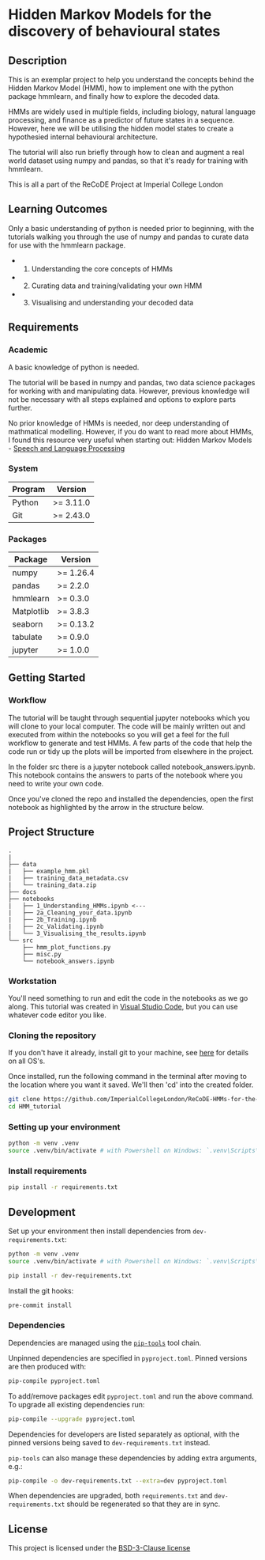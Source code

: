 # Hidden Markov Models for the discovery of behavioural states

## Description

This is an exemplar project to help you understand the concepts behind the Hidden Markov Model (HMM), how to implement
one with the python package hmmlearn, and finally how to explore the decoded data.

HMMs are widely used in multiple fields, including biology, natural language processing, and finance as a predictor
of future states in a sequence. However, here we will be utilising the hidden model states to create a hypothesied
internal behavioural architecture.

The tutorial will also run briefly through how to clean and augment a real world dataset using numpy and pandas,
so that it's ready for training with hmmlearn.

This is all a part of the ReCoDE Project at Imperial College London

## Learning Outcomes

Only a basic understanding of python is needed prior to beginning, with the tutorials walking you through the
use of numpy and pandas to curate data for use with the hmmlearn package.

- 1. Understanding the core concepts of HMMs
- 2. Curating data and training/validating your own HMM
- 3. Visualising and understanding your decoded data

## Requirements

### Academic

A basic knowledge of python is needed.

The tutorial will be based in numpy and pandas, two data science packages for working with and manipulating data.
However, previous knowledge will not be necessary with all steps explained and options to explore parts further.

No prior knowledge of HMMs is needed, nor deep understanding of mathmatical modelling. However, if you do want to read more about
HMMs, I found this resource very useful when starting out:
Hidden Markov Models - [Speech and Language Processing](https://web.stanford.edu/~jurafsky/slp3/A.pdf)

### System

| Program                  | Version                  |
| ------------------------ | ------------------------ |
| Python                   | >= 3.11.0                |
| Git                      | >= 2.43.0                |

### Packages

| Package                  | Version                  |
| ------------------------ | ------------------------ |
| numpy                    | >= 1.26.4                |
| pandas                   | >= 2.2.0                 |
| hmmlearn                 | >= 0.3.0                 |
| Matplotlib               | >= 3.8.3                 |
| seaborn                  | >= 0.13.2                |
| tabulate                 | >= 0.9.0                 |
| jupyter                  | >= 1.0.0                 |

## Getting Started

### Workflow

The tutorial will be taught through sequential jupyter notebooks which you will clone to your local computer.
The code will be mainly written out and executed from within the notebooks so you will get a feel for the full workflow to generate
and test HMMs. A few parts of the code that help the code run or tidy up the plots will be imported from elsewhere in the project.

In the folder src there is a jupyter notebook called notebook_answers.ipynb. This notebook contains the answers to parts of the notebook where you need to write your own code.

Once you've cloned the repo and installed the dependencies, open the first notebook as highlighted by the arrow in the structure below.

## Project Structure

```log
.
|
├── data
|   ├── example_hmm.pkl
|   ├── training_data_metadata.csv
|   └── training_data.zip
├── docs
├── notebooks
|   ├── 1_Understanding_HMMs.ipynb <---
|   ├── 2a_Cleaning_your_data.ipynb
|   ├── 2b_Training.ipynb
|   ├── 2c_Validating.ipynb
|   └── 3_Visualising_the_results.ipynb
└── src
    ├── hmm_plot_functions.py
    ├── misc.py
    └── notebook_answers.ipynb
```

### Workstation

You'll need something to run and edit the code in the notebooks as we go along. This tutorial was created in [Visual Studio Code](https://code.visualstudio.com/),
but you can use whatever code editor you like.

### Cloning the repository

If you don't have it already, install git to your machine, see [here](https://git-scm.com/book/en/v2/Getting-Started-Installing-Git) for details on all OS's.

Once installed, run the following command in the terminal after moving to the location where you want it saved. We'll then 'cd' into the created folder.

```bash
git clone https://github.com/ImperialCollegeLondon/ReCoDE-HMMs-for-the-discovery-of-behavioural-states.git HMM_tutorial
cd HMM_tutorial
```

### Setting up your environment

```bash
python -m venv .venv
source .venv/bin/activate # with Powershell on Windows: `.venv\Scripts\Activate.ps1`
```

### Install requirements

```bash
pip install -r requirements.txt
```

## Development

Set up your environment then install dependencies from `dev-requirements.txt`:

```bash
python -m venv .venv
source .venv/bin/activate # with Powershell on Windows: `.venv\Scripts\Activate.ps1`
```

```bash
pip install -r dev-requirements.txt
```

Install the git hooks:

```bash
pre-commit install
```

### Dependencies

Dependencies are managed using the [`pip-tools`] tool chain.

Unpinned dependencies are specified in `pyproject.toml`. Pinned versions are
then produced with:

```sh
pip-compile pyproject.toml
```

To add/remove packages edit `pyproject.toml` and run the above command. To
upgrade all existing dependencies run:

```sh
pip-compile --upgrade pyproject.toml
```

Dependencies for developers are listed separately as optional, with the pinned versions
being saved to `dev-requirements.txt` instead.

`pip-tools` can also manage these dependencies by adding extra arguments, e.g.:

```sh
pip-compile -o dev-requirements.txt --extra=dev pyproject.toml
```

When dependencies are upgraded, both `requirements.txt` and `dev-requirements.txt`
should be regenerated so that they are in sync.

[`pip-tools`]: https://github.com/jazzband/pip-tools

## License

This project is licensed under the [BSD-3-Clause license](LICENSE.md)
